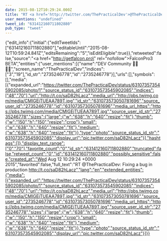 ```yaml
---
date: 2015-08-12T10:29:24.000Z
title: "RT <a href='http://twitter.com/ThePracticalDev'>@ThePracticalDev</a>: Fixing a bug in production http://t.co/saD82hLacz″"
user_mentions: "undefined"
tweet_id: "631412160711802880"
pub_type: "tweet"
---
```

{"edit_info":{"initial":{"editTweetIds":["631412160711802880"],"editableUntil":"2015-08-12T10:59:24.841Z","editsRemaining":"5","isEditEligible":true}},"retweeted":false,"source":"<a href=\"http://getfalcon.pro\" rel=\"nofollow\">FalconPro3 BETA</a>","entities":{"user_mentions":[{"name":"DEV Community 👩‍💻👨‍💻","screen_name":"ThePracticalDev","indices":["3","19"],"id_str":"2735246778","id":"2735246778"}],"urls":[],"symbols":[],"media":[{"expanded_url":"https://twitter.com/ThePracticalDev/status/631073573545902085/photo/1","source_status_id":"631073573545902085","indices":["48","70"],"url":"http://t.co/saD82hLacz","media_url":"http://pbs.twimg.com/media/CMIGEjTUEAA789T.jpg","id_str":"631073573050781696","source_user_id":"2735246778","id":"631073573050781696","media_url_https":"https://pbs.twimg.com/media/CMIGEjTUEAA789T.jpg","source_user_id_str":"2735246778","sizes":{"large":{"w":"638","h":"640","resize":"fit"},"thumb":{"w":"150","h":"150","resize":"crop"},"small":{"w":"638","h":"640","resize":"fit"},"medium":{"w":"638","h":"640","resize":"fit"}},"type":"photo","source_status_id_str":"631073573545902085","display_url":"pic.twitter.com/saD82hLacz"}],"hashtags":[]},"display_text_range":["0","70"],"favorite_count":"0","id_str":"631412160711802880","truncated":false,"retweet_count":"0","id":"631412160711802880","possibly_sensitive":false,"created_at":"Wed Aug 12 10:29:24 +0000 2015","favorited":false,"full_text":"RT @ThePracticalDev: Fixing a bug in production http://t.co/saD82hLacz","lang":"en","extended_entities":{"media":[{"expanded_url":"https://twitter.com/ThePracticalDev/status/631073573545902085/photo/1","source_status_id":"631073573545902085","indices":["48","70"],"url":"http://t.co/saD82hLacz","media_url":"http://pbs.twimg.com/media/CMIGEjTUEAA789T.jpg","id_str":"631073573050781696","source_user_id":"2735246778","id":"631073573050781696","media_url_https":"https://pbs.twimg.com/media/CMIGEjTUEAA789T.jpg","source_user_id_str":"2735246778","sizes":{"large":{"w":"638","h":"640","resize":"fit"},"thumb":{"w":"150","h":"150","resize":"crop"},"small":{"w":"638","h":"640","resize":"fit"},"medium":{"w":"638","h":"640","resize":"fit"}},"type":"photo","source_status_id_str":"631073573545902085","display_url":"pic.twitter.com/saD82hLacz"}]}}
